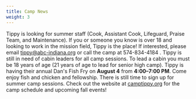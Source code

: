 ```yaml
---
title: Camp News
weight: 3
---
```


Tippy is looking for summer staff (Cook, Assistant Cook, Lifeguard, Praise Team, and Maintenance). If you or someone you know is over 18 and looking to work in the mission field, Tippy is the place! If interested, please  email [tippy@abc-indiana.org](mailto:tippy@abc-indiana.org)  or call the camp at  574-834-4184 . Tippy is still in need of cabin leaders for all camp sessions. To lead a cabin you must be 18 years of age (21 years of age to lead for senior high camp). Tippy is having their annual Dan's Fish Fry on **August 4** from **4:00–7:00 PM**. Come enjoy fish and chicken and fellowship. There is still time to sign up for summer camp sessions. Check out the website at  [camptippy.org](http://camptippy.org) for the camp schedule and upcoming fall events!